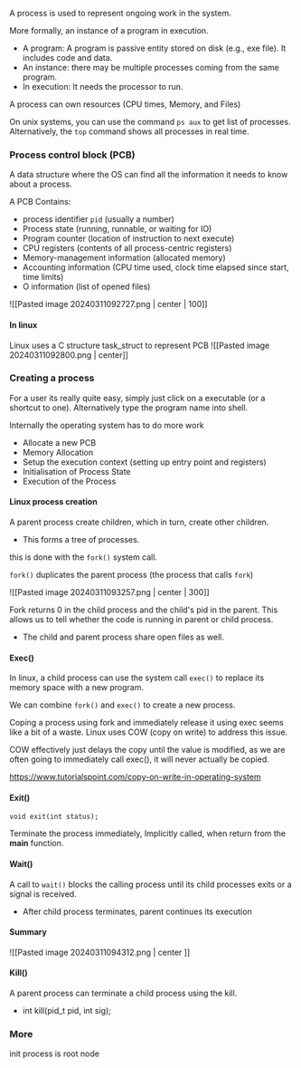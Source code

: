 A process is used to represent ongoing work in the system.

More formally, an instance of a program in execution.
- A program: A program is passive entity stored on disk (e.g., exe file). It includes code and data.
- An instance: there may be multiple processes coming from the same program.
- In execution: It needs the processor to run.

A process can own resources (CPU times, Memory, and Files)

On unix systems, you can use the command `ps aux` to get  list of processes. 
Alternatively, the `top` command shows all processes in real time. 


### Process control block (PCB)

A data structure where the OS can find all the information it needs to know about a process. 

A PCB Contains: 
- process identifier `pid` (usually a number)
- Process state (running, runnable, or waiting for IO)
- Program counter (location of instruction to next execute)
- CPU registers (contents of all process-centric registers)
- Memory-management information (allocated memory)
- Accounting information (CPU time used, clock time elapsed since start, time limits)
- O information (list of opened files)

![[Pasted image 20240311092727.png | center | 100]]
#### In linux
Linux uses a C structure task_struct to represent PCB
![[Pasted image 20240311092800.png | center]]

### Creating a process
For a user its really quite easy, simply just click on a executable (or a shortcut to one). Alternatively type the program name into shell. 

Internally the operating system has to do more work
- Allocate a new PCB
- Memory Allocation
- Setup the execution context (setting up entry point and registers)
- Initialisation of Process State
- Execution of the Process

#### Linux process creation
A parent process create children, which in turn, create other children.
- This forms a tree of processes.

this is done with the `fork()`  system call. 

`fork()` duplicates the parent process (the process that calls `fork`)

![[Pasted image 20240311093257.png | center | 300]]

Fork returns 0 in the child process and the child's pid in the parent. This allows us to tell whether the code is running in parent or child process.
- The child and parent process share open files as well.

#### Exec()
In linux, a child process can use the system call `exec()` to replace its memory space with a new program. 

We can combine `fork()` and `exec()` to create a new process. 

Coping a process using fork and immediately release it using exec seems like a bit of a waste.  Linux uses COW (copy on write) to address this issue.

COW effectively just delays the copy until the value is modified, as we are often going to immediately call exec(), it will never actually be copied. 

 https://www.tutorialspoint.com/copy-on-write-in-operating-system

#### Exit()
`void exit(int status);`

Terminate the process immediately, Implicitly called, when return from the **main** function.

#### Wait()
A call to `wait()` blocks the calling process until its child processes exits or a signal is received.
- After child process terminates, parent continues its execution



#### Summary
![[Pasted image 20240311094312.png | center ]]

#### Kill()
A parent process can terminate a child process using the kill.
- int kill(pid_t pid, int sig);

### More
init process is root node

